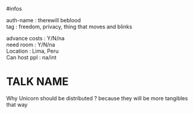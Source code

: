 #infos

auth-name       : therewill beblood  
tag             : freedom, privacy, thing that moves and blinks

advance costs   : Y/N/na  
need room       : Y/N/na   
Location        : Lima, Peru  
Can host ppl    : na/int   


# TALK NAME


Why Unicorn should be distributed ? because they will be more tangibles that way